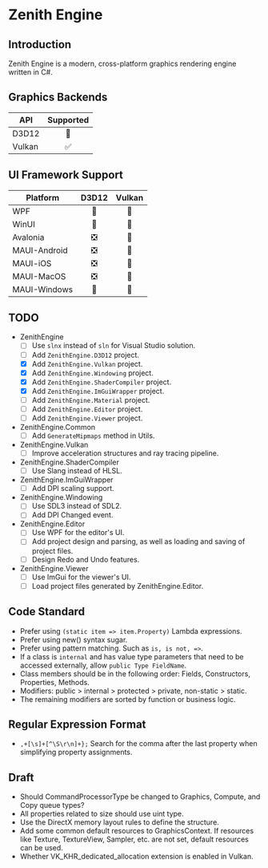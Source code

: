 ﻿# Zenith Engine

## Introduction
Zenith Engine is a modern, cross-platform graphics rendering engine written in C#.

## Graphics Backends
| API    | Supported |
| ---    | :-------: |
| D3D12  | 🚧 |
| Vulkan | ✅ |

## UI Framework Support
| Platform     | D3D12 | Vulkan |
| --------     | :---: | :----: |
| WPF          | 🚧 | 🚧 |
| WinUI        | 🚧 | 🚧 |
| Avalonia     | ❎ | 🚧 |
| MAUI-Android | ❎ | 🚧 |
| MAUI-iOS     | ❎ | 🚧 |
| MAUI-MacOS   | ❎ | 🚧 |
| MAUI-Windows | 🚧 | 🚧 |

## TODO
- ZenithEngine
	- [ ] Use `slnx` instead of `sln` for Visual Studio solution.
	- [ ] Add `ZenithEngine.D3D12` project.
	- [x] Add `ZenithEngine.Vulkan` project.
	- [x] Add `ZenithEngine.Windowing` project.
	- [x] Add `ZenithEngine.ShaderCompiler` project.
	- [x] Add `ZenithEngine.ImGuiWrapper` project.
	- [ ] Add `ZenithEngine.Material` project.
	- [ ] Add `ZenithEngine.Editor` project.
	- [ ] Add `ZenithEngine.Viewer` project.

- ZenithEngine.Common
	- [ ] Add `GenerateMipmaps` method in Utils.

- ZenithEngine.Vulkan
	- [ ] Improve acceleration structures and ray tracing pipeline.

- ZenithEngine.ShaderCompiler
	- [ ] Use Slang instead of HLSL.

- ZenithEngine.ImGuiWrapper
	- [ ] Add DPI scaling support.

- ZenithEngine.Windowing
	- [ ] Use SDL3 instead of SDL2.
	- [ ] Add DPI Changed event.

- ZenithEngine.Editor
	- [ ] Use WPF for the editor's UI. 
	- [ ] Add project design and parsing, as well as loading and saving of project files.
	- [ ] Design Redo and Undo features.

- ZenithEngine.Viewer
	- [ ] Use ImGui for the viewer's UI.
	- [ ] Load project files generated by ZenithEngine.Editor.

## Code Standard
- Prefer using `(static item => item.Property)` Lambda expressions.
- Prefer using new() syntax sugar.
- Prefer using pattern matching. Such as `is, is not, =>`.
- If a class is `internal` and has value type parameters that need to be accessed externally, allow `public Type FieldName`.
- Class members should be in the following order: Fields, Constructors, Properties, Methods.
- Modifiers: public > internal > protected > private, non-static > static.
- The remaining modifiers are sorted by function or business logic.

## Regular Expression Format
- `,+[\s]+[^\S\r\n]+};` Search for the comma after the last property when simplifying property assignments.

## Draft
- Should CommandProcessorType be changed to Graphics, Compute, and Copy queue types?
- All properties related to size should use uint type.
- Use the DirectX memory layout rules to define the structure.
- Add some common default resources to GraphicsContext. If resources like Texture, TextureView, Sampler, etc. are not set, default resources can be used.
- Whether VK_KHR_dedicated_allocation extension is enabled in Vulkan.
